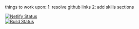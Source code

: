 things to work upon:
1: resolve github links
2: add skills sections

[![Netlify Status](https://api.netlify.com/api/v1/badges/c174d3c1-06b1-402e-92c9-20e30f7921dd/deploy-status)](https://app.netlify.com/sites/rachitt-shah/deploys)
<br>
[![Build Status](https://travis-ci.org/klugjo/hexo-autolinker.svg?branch=master)](https://travis-ci.org/klugjo/hexo-autolinker)
